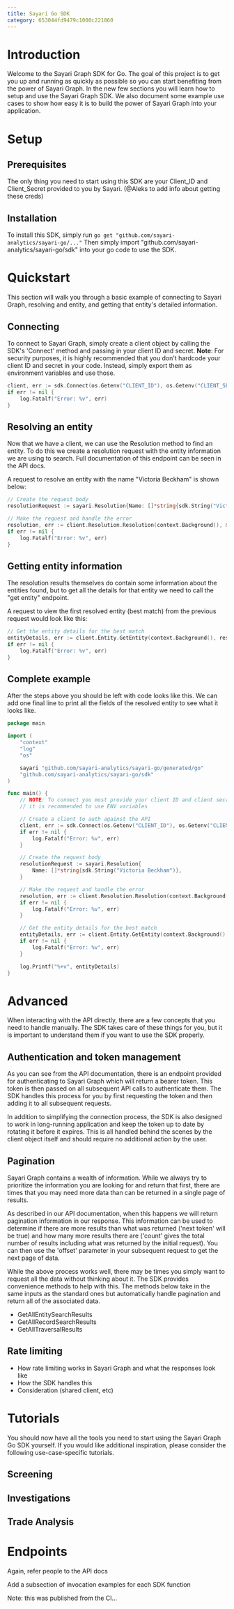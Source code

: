 ```yaml
---
title: Sayari Go SDK
category: 653044fd9479c1000c221860
---
```

# Introduction

Welcome to the Sayari Graph SDK for Go. The goal of this project is to get you up and running as quickly as possible
so you can start benefiting from the power of Sayari Graph. In the new few sections you will learn how to setup and
use the Sayari Graph SDK. We also document some example use cases to show how easy it is to build the power of Sayari
Graph into your application.

# Setup
## Prerequisites
The only thing you need to start using this SDK are your Client_ID and Client_Secret provided to you by Sayari. (@Aleks to add info about getting these creds)

## Installation
To install this SDK, simply run `go get "github.com/sayari-analytics/sayari-go/..."`
Then simply import "github.com/sayari-analytics/sayari-go/sdk" into your go code to use the SDK.

# Quickstart
This section will walk you through a basic example of connecting to Sayari Graph, resolving and entity, and getting that
entity's detailed information.

## Connecting
To connect to Sayari Graph, simply create a client object by calling the SDK's 'Connect' method and passing in your
client ID and secret. **Note**: For security purposes, it is highly recommended that you don't hardcode your client
ID and secret in your code. Instead, simply export them as environment variables and use those.

```go
client, err := sdk.Connect(os.Getenv("CLIENT_ID"), os.Getenv("CLIENT_SECRET"))
if err != nil {
    log.Fatalf("Error: %v", err)
}
```

## Resolving an entity
Now that we have a client, we can use the Resolution method to find an entity. To do this we create a resolution request
with the entity information we are using to search. Full documentation of this endpoint can be seen in the API docs.

A request to resolve an entity with the name "Victoria Beckham" is shown below:
```go
// Create the request body
resolutionRequest := sayari.Resolution{Name: []*string{sdk.String("Victoria Beckham")}}

// Make the request and handle the error
resolution, err := client.Resolution.Resolution(context.Background(), &resolutionRequest)
if err != nil {
    log.Fatalf("Error: %v", err)
}
```

## Getting entity information
The resolution results themselves do contain some information about the entities found, but to get all the details
for that entity we need to call the "get entity" endpoint.

A request to view the first resolved entity (best match) from the previous request would look like this:
```go
// Get the entity details for the best match
entityDetails, err := client.Entity.GetEntity(context.Background(), resolution.Data[0].EntityId, &sayari.GetEntity{})
if err != nil {
    log.Fatalf("Error: %v", err)
}
```

## Complete example
After the steps above you should be left with code looks like this. We can add one final line to print all the fields
of the resolved entity to see what it looks like.
```go
package main

import (
	"context"
	"log"
	"os"

	sayari "github.com/sayari-analytics/sayari-go/generated/go"
	"github.com/sayari-analytics/sayari-go/sdk"
)

func main() {
	// NOTE: To connect you most provide your client ID and client secret. To avoid accidentally checking these into git,
	// it is recommended to use ENV variables

	// Create a client to auth against the API
	client, err := sdk.Connect(os.Getenv("CLIENT_ID"), os.Getenv("CLIENT_SECRET"))
	if err != nil {
		log.Fatalf("Error: %v", err)
	}

	// Create the request body
	resolutionRequest := sayari.Resolution{
		Name: []*string{sdk.String("Victoria Beckham")},
	}

	// Make the request and handle the error
	resolution, err := client.Resolution.Resolution(context.Background(), &resolutionRequest)
	if err != nil {
		log.Fatalf("Error: %v", err)
	}

	// Get the entity details for the best match
	entityDetails, err := client.Entity.GetEntity(context.Background(), resolution.Data[0].EntityId, &sayari.GetEntity{})
	if err != nil {
		log.Fatalf("Error: %v", err)
	}

	log.Printf("%+v", entityDetails)
}
```

# Advanced
When interacting with the API directly, there are a few concepts that you need to handle manually. The SDK takes care of
these things for you, but it is important to understand them if you want to use the SDK properly.

## Authentication and token management
As you can see from the API documentation, there is an endpoint provided for authenticating to Sayari Graph which will
return a bearer token. This token is then passed on all subsequent API calls to authenticate them. The SDK handles this
process for you by first requesting the token and then adding it to all subsequent requests.

In addition to simplifying the connection process, the SDK is also designed to work in long-running application and keep
the token up to date by rotating it before it expires. This is all handled behind the scenes by the client object itself
and should require no additional action by the user.

## Pagination
Sayari Graph contains a wealth of information. While we always try to prioritize the information you are looking for and
return that first, there are times that you may need more data than can be returned in a single page of results.

As described in our API documentation, when this happens we will return pagination information in our response. This
information can be used to determine if there are more results than what was returned ('next token' will be true) and how
many more results there are ('count' gives the total number of results including what was returned by the initial request).
You can then use the 'offset' parameter in your subsequent request to get the next page of data.

While the above process works well, there may be times you simply want to request all the data without thinking about
it. The SDK provides convenience methods to help with this. The methods below take in the same inputs as the standard
ones but automatically handle pagination and return all of the associated data.
- GetAllEntitySearchResults
- GetAllRecordSearchResults
- GetAllTraversalResults

## Rate limiting
- How rate limiting works in Sayari Graph and what the responses look like
- How the SDK handles this
- Consideration (shared client, etc)

# Tutorials
You should now have all the tools you need to start using the Sayari Graph Go SDK yourself. If you would like additional
inspiration, please consider the following use-case-specific tutorials.

## Screening

## Investigations

## Trade Analysis

# Endpoints
Again, refer people to the API docs

Add a subsection of invocation examples for each SDK function

Note: this was published from the CI...
